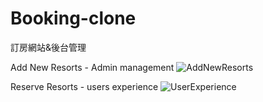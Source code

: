 # Booking-clone
訂房網站&amp;後台管理

Add New Resorts - Admin management
![AddNewResorts](https://user-images.githubusercontent.com/110445559/229020510-cbba3927-2af3-4deb-b20e-0ddd79a7a3ee.gif)


Reserve Resorts - users experience
![UserExperience](https://user-images.githubusercontent.com/110445559/229020971-f20660ba-af80-4c0b-8c11-55f367dde14b.gif)
